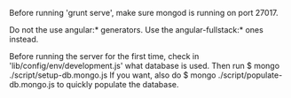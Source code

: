 Before running 'grunt serve', make sure mongod is running on port 27017.

Do not the use angular:\* generators. Use the angular-fullstack:\* ones
instead.

Before running the server for the first time, check in
'lib/config/env/development.js' what database is used. Then run
  $ mongo <database> ./script/setup-db.mongo.js
If you want, also do
  $ mongo <database> ./script/populate-db.mongo.js
to quickly populate the database.

